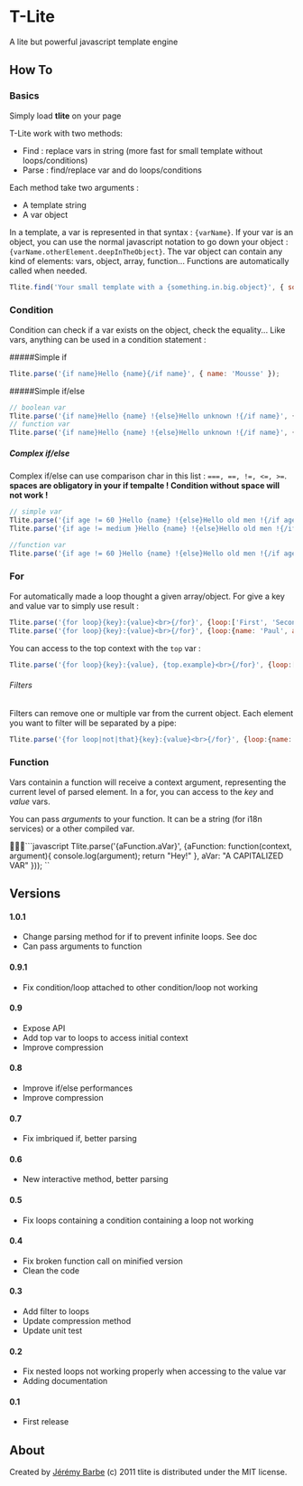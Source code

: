 # T-Lite
A lite but powerful javascript template engine

## How To

### Basics
Simply load **tlite** on your page

T-Lite work with two methods:

* Find : replace vars in string (more fast for small template without loops/conditions)
* Parse : find/replace var and do loops/conditions

Each method take two arguments :

* A template string
* A var object

In a template, a var is represented in that syntax : `{varName}`. If your var is an object, you can use the normal javascript notation to go down your object : `{varName.otherElement.deepInTheObject}`. The var object can contain any kind of elements: vars, object, array, function... Functions are automatically called when needed.

```javascript
Tlite.find('Your small template with a {something.in.big.object}', { something : {in: {big: {object: 'tlite'}}}});
```

### Condition
Condition can check if a var exists on the object, check the equality... Like vars, anything can be used in a condition statement :

#####Simple if

```javascript
Tlite.parse('{if name}Hello {name}{/if name}', { name: 'Mousse' });
```

#####Simple if/else

```javascript
// boolean var
Tlite.parse('{if name}Hello {name} !{else}Hello unknown !{/if name}', { name: false });
// function var
Tlite.parse('{if name}Hello {name} !{else}Hello unknown !{/if name}', { name: function(){ return 'James' });
```

##### Complex if/else

Complex if/else can use comparison char in this list : `===, ==, !=, <=, >=`.
**spaces are obligatory in your if tempalte ! Condition without space will not work !**

```javascript
// simple var
Tlite.parse('{if age != 60 }Hello {name} !{else}Hello old men !{/if age != 60}', { name: 'James', age : 21});
Tlite.parse('{if age != medium }Hello {name} !{else}Hello old men !{/if age != medium}', { name: 'James', age : 21, medium : 60});
```

```javascript
//function var
Tlite.parse('{if age != 60 }Hello {name} !{else}Hello old men !{/if age != 60}', { name: 'James', age : function(){ return this.person.age; }});
```

### For
For automatically made a loop thought a given array/object. For give a key and value var to simply use result :

```javascript
Tlite.parse('{for loop}{key}:{value}<br>{/for}', {loop:['First', 'Second', 'Third']});
Tlite.parse('{for loop}{key}:{value}<br>{/for}', {loop:{name: 'Paul', age: 24, city: 'Paris'}});
```

You can access to the top context with the `top` var :

```javascript
Tlite.parse('{for loop}{key}:{value}, {top.example}<br>{/for}', {loop:['First', 'Second', 'Third'], example: 'Try it!'});
```

###### Filters
Filters can remove one or multiple var from the current object. Each element you want to filter will be separated by a pipe:

```javascript
Tlite.parse('{for loop|not|that}{key}:{value}<br>{/for}', {loop:{name: 'Paul', age: 24, not: 'Paris', that: 'Test'}});
```

### Function

Vars containin a function will receive a context argument, representing the current level of parsed element. In a for, you can access to the *key* and *value* vars.

You can pass *arguments* to your function. It can be a string (for i18n services) or a other compiled var.

```javascript
Tlite.parse('{aFunction.aVar}', {aFunction: function(context, argument){ console.log(argument); return "Hey!" }, aVar: "A CAPITALIZED VAR" }));
``

## Versions

#### 1.0.1
* Change parsing method for if to prevent infinite loops. See doc
* Can pass arguments to function

#### 0.9.1
* Fix condition/loop attached to other condition/loop not working


#### 0.9
* Expose API
* Add top var to loops to access initial context
* Improve compression

#### 0.8
* Improve if/else performances
* Improve compression

#### 0.7
* Fix imbriqued if, better parsing

#### 0.6
* New interactive method, better parsing

#### 0.5
* Fix loops containing a condition containing a loop not working

#### 0.4
* Fix broken function call on minified version
* Clean the code

#### 0.3
* Add filter to loops
* Update compression method
* Update unit test

#### 0.2
* Fix nested loops not working properly when accessing to the value var
* Adding documentation

#### 0.1
* First release

About
-----
Created by [Jérémy Barbe](htt://www.shwaark.com) (c) 2011
tlite is distributed under the MIT license.